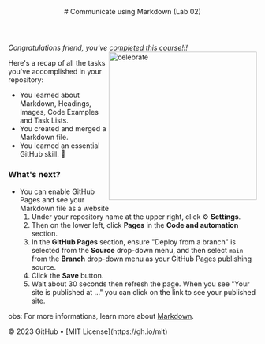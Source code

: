 <header>
# Communicate using Markdown (Lab 02)
</header>

_Congratulations friend, you've completed this course!!!_
<img src=https://octodex.github.com/images/welcometocat.png alt=celebrate width=300 align=right>

Here's a recap of all the tasks you've accomplished in your repository:
- You learned about Markdown, Headings, Images, Code Examples and Task Lists.
- You created and merged a Markdown file.
- You learned an essential GitHub skill. 🎉

### What's next?
- You can enable GitHub Pages and see your Markdown file as a website
  1. Under your repository name at the upper right, click :gear: **Settings**.
  2. Then on the lower left, click **Pages** in the **Code and automation** section.
  3. In the **GitHub Pages** section, ensure "Deploy from a branch" is selected from the **Source** drop-down menu, and then select `main` from the **Branch** drop-down menu as your GitHub Pages publishing source.
  4. Click the **Save** button.
  5. Wait about 30 seconds then refresh the page. When you see "Your site is published at ..." you can click on the link to see your published site.

obs: For more informations, learn more about [Markdown](https://docs.github.com/github/writing-on-github).

<footer>
&copy; 2023 GitHub &bull; [MIT License](https://gh.io/mit)
</footer>
